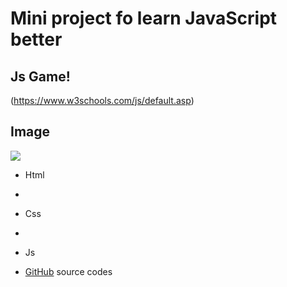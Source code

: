 # Mini project fo learn JavaScript better
##  **Js Game!**
(https://www.w3schools.com/js/default.asp)


## Image
<img src="https://img.shields.io/badge/Build-Passed-green.svg">

- Html
- 
- Css
- 
- Js

- [GitHub](https://github.com/Am98172/game-/tree/main) source codes
  
